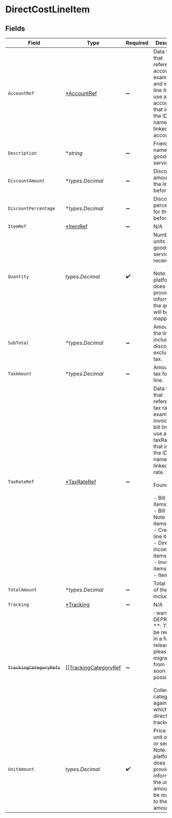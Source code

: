 # DirectCostLineItem


## Fields

| Field                                                                                                                                                                                                                                                                                               | Type                                                                                                                                                                                                                                                                                                | Required                                                                                                                                                                                                                                                                                            | Description                                                                                                                                                                                                                                                                                         |
| --------------------------------------------------------------------------------------------------------------------------------------------------------------------------------------------------------------------------------------------------------------------------------------------------- | --------------------------------------------------------------------------------------------------------------------------------------------------------------------------------------------------------------------------------------------------------------------------------------------------- | --------------------------------------------------------------------------------------------------------------------------------------------------------------------------------------------------------------------------------------------------------------------------------------------------- | --------------------------------------------------------------------------------------------------------------------------------------------------------------------------------------------------------------------------------------------------------------------------------------------------- |
| `AccountRef`                                                                                                                                                                                                                                                                                        | [*AccountRef](../../models/shared/accountref.md)                                                                                                                                                                                                                                                    | :heavy_minus_sign:                                                                                                                                                                                                                                                                                  | Data types that reference an account, for example bill and invoice line items, use an accountRef that includes the ID and name of the linked account.                                                                                                                                               |
| `Description`                                                                                                                                                                                                                                                                                       | **string*                                                                                                                                                                                                                                                                                           | :heavy_minus_sign:                                                                                                                                                                                                                                                                                  | Friendly name of the goods or services.                                                                                                                                                                                                                                                             |
| `DiscountAmount`                                                                                                                                                                                                                                                                                    | **types.Decimal*                                                                                                                                                                                                                                                                                    | :heavy_minus_sign:                                                                                                                                                                                                                                                                                  | Discount amount for the line before tax.                                                                                                                                                                                                                                                            |
| `DiscountPercentage`                                                                                                                                                                                                                                                                                | **types.Decimal*                                                                                                                                                                                                                                                                                    | :heavy_minus_sign:                                                                                                                                                                                                                                                                                  | Discount percentage for the line before tax.                                                                                                                                                                                                                                                        |
| `ItemRef`                                                                                                                                                                                                                                                                                           | [*ItemRef](../../models/shared/itemref.md)                                                                                                                                                                                                                                                          | :heavy_minus_sign:                                                                                                                                                                                                                                                                                  | N/A                                                                                                                                                                                                                                                                                                 |
| `Quantity`                                                                                                                                                                                                                                                                                          | *types.Decimal*                                                                                                                                                                                                                                                                                     | :heavy_check_mark:                                                                                                                                                                                                                                                                                  | Number of units of goods or services received.<br/><br/>Note: If the platform does not provide this information, the quantity will be mapped as 1.                                                                                                                                                  |
| `SubTotal`                                                                                                                                                                                                                                                                                          | **types.Decimal*                                                                                                                                                                                                                                                                                    | :heavy_minus_sign:                                                                                                                                                                                                                                                                                  | Amount of the line, inclusive of discounts but exclusive of tax.                                                                                                                                                                                                                                    |
| `TaxAmount`                                                                                                                                                                                                                                                                                         | **types.Decimal*                                                                                                                                                                                                                                                                                    | :heavy_minus_sign:                                                                                                                                                                                                                                                                                  | Amount of tax for the line.                                                                                                                                                                                                                                                                         |
| `TaxRateRef`                                                                                                                                                                                                                                                                                        | [*TaxRateRef](../../models/shared/taxrateref.md)                                                                                                                                                                                                                                                    | :heavy_minus_sign:                                                                                                                                                                                                                                                                                  | Data types that reference a tax rate, for example invoice and bill line items, use a taxRateRef that includes the ID and name of the linked tax rate.<br/><br/>Found on:<br/><br/>- Bill line items<br/>- Bill Credit Note line items<br/>- Credit Note line items<br/>- Direct incomes line items<br/>- Invoice line items<br/>- Items |
| `TotalAmount`                                                                                                                                                                                                                                                                                       | **types.Decimal*                                                                                                                                                                                                                                                                                    | :heavy_minus_sign:                                                                                                                                                                                                                                                                                  | Total amount of the line, including tax.                                                                                                                                                                                                                                                            |
| `Tracking`                                                                                                                                                                                                                                                                                          | [*Tracking](../../models/shared/tracking.md)                                                                                                                                                                                                                                                        | :heavy_minus_sign:                                                                                                                                                                                                                                                                                  | N/A                                                                                                                                                                                                                                                                                                 |
| ~~`TrackingCategoryRefs`~~                                                                                                                                                                                                                                                                          | [][TrackingCategoryRef](../../models/shared/trackingcategoryref.md)                                                                                                                                                                                                                                 | :heavy_minus_sign:                                                                                                                                                                                                                                                                                  | : warning: ** DEPRECATED **: This will be removed in a future release, please migrate away from it as soon as possible.<br/><br/>Collection of categories against which this direct cost is tracked.                                                                                                |
| `UnitAmount`                                                                                                                                                                                                                                                                                        | *types.Decimal*                                                                                                                                                                                                                                                                                     | :heavy_check_mark:                                                                                                                                                                                                                                                                                  | Price of each unit of goods or services.<br/>Note: If the platform does not provide this information, the unit amount will be mapped to the total amount.                                                                                                                                           |